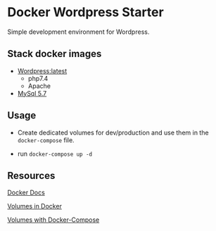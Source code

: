 # Docker Wordpress Starter

Simple development environment for Wordpress.

## Stack docker images
- [Wordpress:latest](https://github.com/docker-library/wordpress/blob/394c79eafd5b345514f87cec590577e641c030ef/latest/php7.4/apache/Dockerfile)
  - php7.4
  - Apache
- [MySql 5.7](https://github.com/docker-library/mysql/blob/b11f06b0d202e7b0f97b000e158fc4fc869d2194/5.7/Dockerfile.debian)

## Usage
- Create dedicated volumes for dev/production and use them in the `docker-compose` file.

- run `docker-compose up -d`

## Resources
[Docker Docs](https://docs.docker.com/)

[Volumes in Docker](https://docs.docker.com/storage/volumes/)

[Volumes with Docker-Compose](https://docs.docker.com/compose/compose-file/compose-file-v3/#volume-configuration-reference)